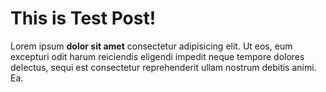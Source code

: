 # This is Test Post!

Lorem ipsum **dolor sit amet** consectetur adipisicing elit. Ut eos, eum excepturi odit harum reiciendis eligendi impedit neque tempore dolores delectus, sequi est consectetur reprehenderit ullam nostrum debitis animi. Ea.